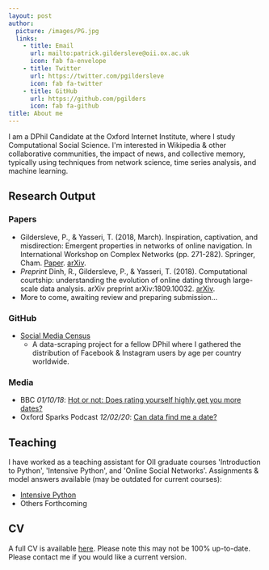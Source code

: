 ```yaml
---
layout: post
author:
  picture: /images/PG.jpg
  links:
    - title: Email
      url: mailto:patrick.gildersleve@oii.ox.ac.uk
      icon: fab fa-envelope
    - title: Twitter
      url: https://twitter.com/pgildersleve
      icon: fab fa-twitter
    - title: GitHub
      url: https://github.com/pgilders
      icon: fab fa-github     
title: About me
---
```



I am a DPhil Candidate at the Oxford Internet Institute, where I study Computational Social Science. I'm interested in Wikipedia & other collaborative communities, the impact of news, and collective memory, typically using techniques from network science, time series analysis, and machine learning.



## Research Output

### Papers
- Gildersleve, P., & Yasseri, T. (2018, March). Inspiration, captivation, and misdirection: Emergent properties in networks of online navigation. In International Workshop on Complex Networks (pp. 271-282). Springer, Cham. [Paper](https://link.springer.com/chapter/10.1007/978-3-319-73198-8_23). [arXiv](https://arxiv.org/abs/1710.03326).
- _Preprint_ Dinh, R., Gildersleve, P., & Yasseri, T. (2018). Computational courtship: understanding the evolution of online dating through large-scale data analysis. arXiv preprint arXiv:1809.10032. [arXiv](https://arxiv.org/abs/1809.10032).
- More to come, awaiting review and preparing submission...

### GitHub
- [Social Media Census](https://github.com/pgilders/Social-Media-Census)
  - A data-scraping project for a fellow DPhil where I gathered the distribution of Facebook & Instagram users by age per country worldwide.

### Media
- BBC _01/10/18_: [Hot or not: Does rating yourself highly get you more dates?](https://www.bbc.com/news/av/technology-45700838/hot-or-not-does-rating-yourself-highly-get-you-more-dates)
- Oxford Sparks Podcast _12/02/20_: [Can data find me a date?](https://www.oxfordsparks.ox.ac.uk/content/can-data-find-me-date)

## Teaching
I have worked as a teaching assistant for OII graduate courses 'Introduction to Python', 'Intensive Python', and 'Online Social Networks'. Assignments & model answers available (may be outdated for current courses):
- [Intensive Python](https://github.com/pgilders/OII-PySDS-ModelAnswers)
- Others Forthcoming



## CV
A full CV is available [here](files/CV.pdf). Please note this may not be 100% up-to-date. Please contact me if you would like a current version.
